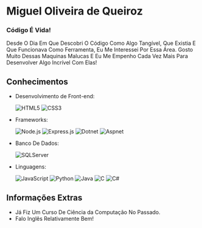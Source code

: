 # Miguel Oliveira de Queiroz
### Código É Vida!

Desde O Dia Em Que Descobri O Código Como Algo Tangível, Que Existia E Que Funcionava Como Ferramenta, Eu Me Interessei Por Essa Área. Gosto Muito Dessas Maquinas Malucas E Eu Me Empenho Cada Vez Mais Para Desenvolver Algo Incrível Com Elas!

## Conhecimentos

- Desenvolvimento de Front-end:

  ![HTML5](https://img.shields.io/badge/HTML5-E34F26?style=for-the-badge&logo=html5&logoColor=white)
  ![CSS3](https://img.shields.io/badge/CSS3-1572B6?style=for-the-badge&logo=css&logoColor=white)

- Frameworks:

  ![Node.js](https://img.shields.io/badge/Node.js-339933?style=for-the-badge&logo=node.js&logoColor=white)
  ![Express.js](https://img.shields.io/badge/Express.js-000000?style=for-the-badge&logo=express&logoColor=white)
  ![Dotnet](https://img.shields.io/badge/Dotnet-512BD4?style=for-the-badge&logo=dotnet&logoColor=white)
  ![Aspnet](https://img.shields.io/badge/Aspnet-512BD4?style=for-the-badge&logo=dotnet&logoColor=white)

- Banco De Dados:

  ![SQLServer](https://img.shields.io/badge/MSSQL_Server-CC2927?style=for-the-badge&logo=microsoft-sql-server&logoColor=white)

- Linguagens:

  ![JavaScript](https://img.shields.io/badge/JavaScript-F7DF1E?style=for-the-badge&logo=javascript&logoColor=black)
  ![Python](https://img.shields.io/badge/Python-3776AB?style=for-the-badge&logo=python&logoColor=white)
  ![Java](https://img.shields.io/badge/Java-007396?style=for-the-badge&logo=java&logoColor=white)
  ![C](https://img.shields.io/badge/C-A8B9CC?style=for-the-badge&logo=c&logoColor=white)
  ![C#](https://img.shields.io/badge/CSharp-512BD4?style=for-the-badge&logo=dotnet&logoColor=white)

## Informações Extras

- Já Fiz Um Curso De Ciência da Computação No Passado.
- Falo Inglês Relativamente Bem!
